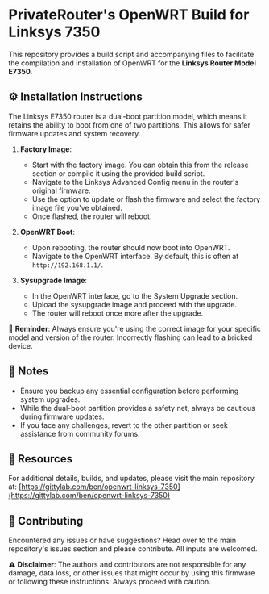 # PrivateRouter's OpenWRT Build for Linksys 7350

This repository provides a build script and accompanying files to facilitate the compilation and installation of OpenWRT for the **Linksys Router Model E7350**. 

## ⚙️ Installation Instructions

The Linksys E7350 router is a dual-boot partition model, which means it retains the ability to boot from one of two partitions. This allows for safer firmware updates and system recovery. 

1. **Factory Image**:
    - Start with the factory image. You can obtain this from the release section or compile it using the provided build script.
    - Navigate to the Linksys Advanced Config menu in the router's original firmware.
    - Use the option to update or flash the firmware and select the factory image file you've obtained.
    - Once flashed, the router will reboot.

2. **OpenWRT Boot**:
    - Upon rebooting, the router should now boot into OpenWRT.
    - Navigate to the OpenWRT interface. By default, this is often at `http://192.168.1.1/`.

3. **Sysupgrade Image**:
    - In the OpenWRT interface, go to the System Upgrade section.
    - Upload the sysupgrade image and proceed with the upgrade.
    - The router will reboot once more after the upgrade.

🔔 **Reminder**: Always ensure you're using the correct image for your specific model and version of the router. Incorrectly flashing can lead to a bricked device.

## 📝 Notes

- Ensure you backup any essential configuration before performing system upgrades.
- While the dual-boot partition provides a safety net, always be cautious during firmware updates.
- If you face any challenges, revert to the other partition or seek assistance from community forums.

## 🔗 Resources

For additional details, builds, and updates, please visit the main repository at: 
[https://gittylab.com/ben/openwrt-linksys-7350](https://gittylab.com/ben/openwrt-linksys-7350)

## 🤝 Contributing

Encountered any issues or have suggestions? Head over to the main repository's issues section and please contribute. All inputs are welcomed.

**⚠️ Disclaimer**: The authors and contributors are not responsible for any damage, data loss, or other issues that might occur by using this firmware or following these instructions. Always proceed with caution.
